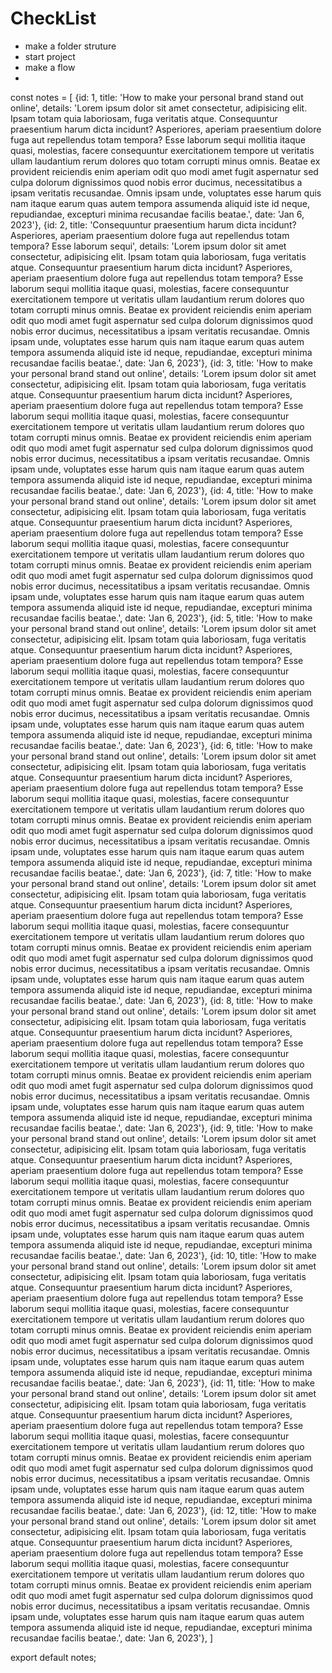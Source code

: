 # CheckList 
- make a folder struture 
- start project 
- make a flow 
- 


const notes = [
    {id: 1, title: 'How to make your personal brand stand out online', details: 'Lorem ipsum dolor sit amet consectetur, adipisicing elit. Ipsam totam quia laboriosam, fuga veritatis atque. Consequuntur praesentium harum dicta incidunt? Asperiores, aperiam praesentium dolore fuga aut repellendus totam tempora? Esse laborum sequi mollitia itaque quasi, molestias, facere consequuntur exercitationem tempore ut veritatis ullam laudantium rerum dolores quo totam corrupti minus omnis. Beatae ex provident reiciendis enim aperiam odit quo modi amet fugit aspernatur sed culpa dolorum dignissimos quod nobis error ducimus, necessitatibus a ipsam veritatis recusandae. Omnis ipsam unde, voluptates esse harum quis nam itaque earum quas autem tempora assumenda aliquid iste id neque, repudiandae, excepturi minima recusandae facilis beatae.', date: 'Jan 6, 2023'},
    {id: 2, title: 'Consequuntur praesentium harum dicta incidunt? Asperiores, aperiam praesentium dolore fuga aut repellendus totam tempora? Esse laborum sequi', details: 'Lorem ipsum dolor sit amet consectetur, adipisicing elit. Ipsam totam quia laboriosam, fuga veritatis atque. Consequuntur praesentium harum dicta incidunt? Asperiores, aperiam praesentium dolore fuga aut repellendus totam tempora? Esse laborum sequi mollitia itaque quasi, molestias, facere consequuntur exercitationem tempore ut veritatis ullam laudantium rerum dolores quo totam corrupti minus omnis. Beatae ex provident reiciendis enim aperiam odit quo modi amet fugit aspernatur sed culpa dolorum dignissimos quod nobis error ducimus, necessitatibus a ipsam veritatis recusandae. Omnis ipsam unde, voluptates esse harum quis nam itaque earum quas autem tempora assumenda aliquid iste id neque, repudiandae, excepturi minima recusandae facilis beatae.', date: 'Jan 6, 2023'},
    {id: 3, title: 'How to make your personal brand stand out online', details: 'Lorem ipsum dolor sit amet consectetur, adipisicing elit. Ipsam totam quia laboriosam, fuga veritatis atque. Consequuntur praesentium harum dicta incidunt? Asperiores, aperiam praesentium dolore fuga aut repellendus totam tempora? Esse laborum sequi mollitia itaque quasi, molestias, facere consequuntur exercitationem tempore ut veritatis ullam laudantium rerum dolores quo totam corrupti minus omnis. Beatae ex provident reiciendis enim aperiam odit quo modi amet fugit aspernatur sed culpa dolorum dignissimos quod nobis error ducimus, necessitatibus a ipsam veritatis recusandae. Omnis ipsam unde, voluptates esse harum quis nam itaque earum quas autem tempora assumenda aliquid iste id neque, repudiandae, excepturi minima recusandae facilis beatae.', date: 'Jan 6, 2023'},
    {id: 4, title: 'How to make your personal brand stand out online', details: 'Lorem ipsum dolor sit amet consectetur, adipisicing elit. Ipsam totam quia laboriosam, fuga veritatis atque. Consequuntur praesentium harum dicta incidunt? Asperiores, aperiam praesentium dolore fuga aut repellendus totam tempora? Esse laborum sequi mollitia itaque quasi, molestias, facere consequuntur exercitationem tempore ut veritatis ullam laudantium rerum dolores quo totam corrupti minus omnis. Beatae ex provident reiciendis enim aperiam odit quo modi amet fugit aspernatur sed culpa dolorum dignissimos quod nobis error ducimus, necessitatibus a ipsam veritatis recusandae. Omnis ipsam unde, voluptates esse harum quis nam itaque earum quas autem tempora assumenda aliquid iste id neque, repudiandae, excepturi minima recusandae facilis beatae.', date: 'Jan 6, 2023'},
    {id: 5, title: 'How to make your personal brand stand out online', details: 'Lorem ipsum dolor sit amet consectetur, adipisicing elit. Ipsam totam quia laboriosam, fuga veritatis atque. Consequuntur praesentium harum dicta incidunt? Asperiores, aperiam praesentium dolore fuga aut repellendus totam tempora? Esse laborum sequi mollitia itaque quasi, molestias, facere consequuntur exercitationem tempore ut veritatis ullam laudantium rerum dolores quo totam corrupti minus omnis. Beatae ex provident reiciendis enim aperiam odit quo modi amet fugit aspernatur sed culpa dolorum dignissimos quod nobis error ducimus, necessitatibus a ipsam veritatis recusandae. Omnis ipsam unde, voluptates esse harum quis nam itaque earum quas autem tempora assumenda aliquid iste id neque, repudiandae, excepturi minima recusandae facilis beatae.', date: 'Jan 6, 2023'},
    {id: 6, title: 'How to make your personal brand stand out online', details: 'Lorem ipsum dolor sit amet consectetur, adipisicing elit. Ipsam totam quia laboriosam, fuga veritatis atque. Consequuntur praesentium harum dicta incidunt? Asperiores, aperiam praesentium dolore fuga aut repellendus totam tempora? Esse laborum sequi mollitia itaque quasi, molestias, facere consequuntur exercitationem tempore ut veritatis ullam laudantium rerum dolores quo totam corrupti minus omnis. Beatae ex provident reiciendis enim aperiam odit quo modi amet fugit aspernatur sed culpa dolorum dignissimos quod nobis error ducimus, necessitatibus a ipsam veritatis recusandae. Omnis ipsam unde, voluptates esse harum quis nam itaque earum quas autem tempora assumenda aliquid iste id neque, repudiandae, excepturi minima recusandae facilis beatae.', date: 'Jan 6, 2023'},
    {id: 7, title: 'How to make your personal brand stand out online', details: 'Lorem ipsum dolor sit amet consectetur, adipisicing elit. Ipsam totam quia laboriosam, fuga veritatis atque. Consequuntur praesentium harum dicta incidunt? Asperiores, aperiam praesentium dolore fuga aut repellendus totam tempora? Esse laborum sequi mollitia itaque quasi, molestias, facere consequuntur exercitationem tempore ut veritatis ullam laudantium rerum dolores quo totam corrupti minus omnis. Beatae ex provident reiciendis enim aperiam odit quo modi amet fugit aspernatur sed culpa dolorum dignissimos quod nobis error ducimus, necessitatibus a ipsam veritatis recusandae. Omnis ipsam unde, voluptates esse harum quis nam itaque earum quas autem tempora assumenda aliquid iste id neque, repudiandae, excepturi minima recusandae facilis beatae.', date: 'Jan 6, 2023'},
    {id: 8, title: 'How to make your personal brand stand out online', details: 'Lorem ipsum dolor sit amet consectetur, adipisicing elit. Ipsam totam quia laboriosam, fuga veritatis atque. Consequuntur praesentium harum dicta incidunt? Asperiores, aperiam praesentium dolore fuga aut repellendus totam tempora? Esse laborum sequi mollitia itaque quasi, molestias, facere consequuntur exercitationem tempore ut veritatis ullam laudantium rerum dolores quo totam corrupti minus omnis. Beatae ex provident reiciendis enim aperiam odit quo modi amet fugit aspernatur sed culpa dolorum dignissimos quod nobis error ducimus, necessitatibus a ipsam veritatis recusandae. Omnis ipsam unde, voluptates esse harum quis nam itaque earum quas autem tempora assumenda aliquid iste id neque, repudiandae, excepturi minima recusandae facilis beatae.', date: 'Jan 6, 2023'},
    {id: 9, title: 'How to make your personal brand stand out online', details: 'Lorem ipsum dolor sit amet consectetur, adipisicing elit. Ipsam totam quia laboriosam, fuga veritatis atque. Consequuntur praesentium harum dicta incidunt? Asperiores, aperiam praesentium dolore fuga aut repellendus totam tempora? Esse laborum sequi mollitia itaque quasi, molestias, facere consequuntur exercitationem tempore ut veritatis ullam laudantium rerum dolores quo totam corrupti minus omnis. Beatae ex provident reiciendis enim aperiam odit quo modi amet fugit aspernatur sed culpa dolorum dignissimos quod nobis error ducimus, necessitatibus a ipsam veritatis recusandae. Omnis ipsam unde, voluptates esse harum quis nam itaque earum quas autem tempora assumenda aliquid iste id neque, repudiandae, excepturi minima recusandae facilis beatae.', date: 'Jan 6, 2023'},
    {id: 10, title: 'How to make your personal brand stand out online', details: 'Lorem ipsum dolor sit amet consectetur, adipisicing elit. Ipsam totam quia laboriosam, fuga veritatis atque. Consequuntur praesentium harum dicta incidunt? Asperiores, aperiam praesentium dolore fuga aut repellendus totam tempora? Esse laborum sequi mollitia itaque quasi, molestias, facere consequuntur exercitationem tempore ut veritatis ullam laudantium rerum dolores quo totam corrupti minus omnis. Beatae ex provident reiciendis enim aperiam odit quo modi amet fugit aspernatur sed culpa dolorum dignissimos quod nobis error ducimus, necessitatibus a ipsam veritatis recusandae. Omnis ipsam unde, voluptates esse harum quis nam itaque earum quas autem tempora assumenda aliquid iste id neque, repudiandae, excepturi minima recusandae facilis beatae.', date: 'Jan 6, 2023'},
    {id: 11, title: 'How to make your personal brand stand out online', details: 'Lorem ipsum dolor sit amet consectetur, adipisicing elit. Ipsam totam quia laboriosam, fuga veritatis atque. Consequuntur praesentium harum dicta incidunt? Asperiores, aperiam praesentium dolore fuga aut repellendus totam tempora? Esse laborum sequi mollitia itaque quasi, molestias, facere consequuntur exercitationem tempore ut veritatis ullam laudantium rerum dolores quo totam corrupti minus omnis. Beatae ex provident reiciendis enim aperiam odit quo modi amet fugit aspernatur sed culpa dolorum dignissimos quod nobis error ducimus, necessitatibus a ipsam veritatis recusandae. Omnis ipsam unde, voluptates esse harum quis nam itaque earum quas autem tempora assumenda aliquid iste id neque, repudiandae, excepturi minima recusandae facilis beatae.', date: 'Jan 6, 2023'},
    {id: 12, title: 'How to make your personal brand stand out online', details: 'Lorem ipsum dolor sit amet consectetur, adipisicing elit. Ipsam totam quia laboriosam, fuga veritatis atque. Consequuntur praesentium harum dicta incidunt? Asperiores, aperiam praesentium dolore fuga aut repellendus totam tempora? Esse laborum sequi mollitia itaque quasi, molestias, facere consequuntur exercitationem tempore ut veritatis ullam laudantium rerum dolores quo totam corrupti minus omnis. Beatae ex provident reiciendis enim aperiam odit quo modi amet fugit aspernatur sed culpa dolorum dignissimos quod nobis error ducimus, necessitatibus a ipsam veritatis recusandae. Omnis ipsam unde, voluptates esse harum quis nam itaque earum quas autem tempora assumenda aliquid iste id neque, repudiandae, excepturi minima recusandae facilis beatae.', date: 'Jan 6, 2023'},
]

export default notes;